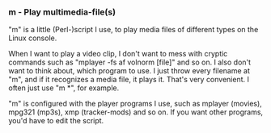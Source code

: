 
### m - Play multimedia-file(s)

"m" is a little (Perl-)script I use,
to play media files of different types on the Linux console.

When I want to play a video clip, I don't want to mess with cryptic commands
such as "mplayer -fs af volnorm [file]" and so on. I also don't want to think
about, which program to use. I just throw every filename at "m", and if it
recognizes a media file, it plays it. That's very convenient.
I often just use "m *", for example.

"m" is configured with the player programs I use, such as
mplayer (movies), mpg321 (mp3s), xmp (tracker-mods) and so on.
If you want other programs, you'd have to edit the script.

